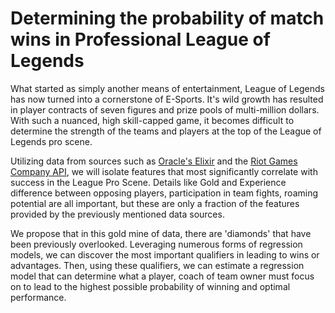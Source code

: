 # Determining the probability of match wins in Professional League of Legends 

What started as simply another means of entertainment, League of Legends has now turned into a cornerstone of E-Sports. It's wild growth has resulted in player contracts
of seven figures and prize pools of multi-million dollars. With such a nuanced, high skill-capped game, it becomes difficult to determine the strength of the teams and
players at the top of the League of Legends pro scene. 

Utilizing data from sources such as [Oracle's Elixir](https://oracleselixir.com/) and the [Riot Games Company API](https://developer.riotgames.com/), we will isolate 
features that most significantly correlate with success in the League Pro Scene. Details like Gold and Experience difference between opposing players, participation
in team fights, roaming potential are all important, but these are only a fraction of the features provided by the previously mentioned data sources. 

We propose that in this gold mine of data, there are 'diamonds' that have been previously overlooked. Leveraging numerous forms of regression models, we can discover
the most important qualifiers in leading to wins or advantages. Then, using these qualifiers, we can estimate a regression model that can determine what a player,
coach of team owner must focus on to lead to the highest possible probability of winning and optimal performance.
